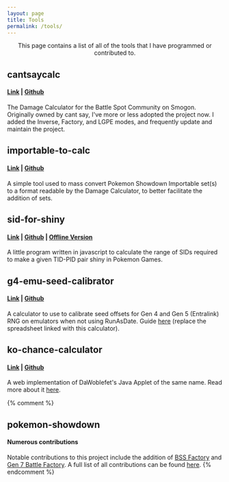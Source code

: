```yaml
---
layout: page
title: Tools
permalink: /tools/
---
```

<p style="text-align: center;">This page contains a list of all of the tools that I have programmed or contributed to.</p>

## cantsaycalc
#### <a href="https://spo.ink/bsscalc" target="\_blank">Link</a> | <a href="https://git.io/fhsmK" target="\_blank">Github</a>
The Damage Calculator for the Battle Spot Community on Smogon. Originally owned by cant say, I've more or less adopted the project now. I added the Inverse, Factory, and LGPE modes, and frequently update and maintain the project.

## importable-to-calc
#### <a href="https://cantsay.github.io/resources/importable-to-calc/" target="\_blank">Link</a> | <a href="https://git.io/fhsYT" target="\_blank">Github</a>
A simple tool used to mass convert Pokemon Showdown Importable set(s) to a format readable by the Damage Calculator, to better facilitate the addition of sets.

## sid-for-shiny
#### [Link](./sid-for-shiny/) | <a href="https://git.io/fhsfi" target="\_blank">Github</a> | <a href="https://git.io/fhsq7" target="\_blank">Offline Version</a>
A little program written in javascript to calculate the range of SIDs required to make a given TID-PID pair shiny in Pokemon Games.

## g4-emu-seed-calibrator
#### [Link](./g4-emu-seed-calibrator/) | <a href="https://git.io/fhsmY" target="\_blank">Github</a>
A calculator to use to calibrate seed offsets for Gen 4 and Gen 5 (Entralink) RNG on emulators when not using RunAsDate.
Guide <a href="https://www.smogon.com/forums/threads/52180/page-1645#post-7137598" target="\_blank">here</a> (replace the spreadsheet linked with this calculator).

## ko-chance-calculator
#### <a href="https://git.io/fhsYC" target="\_blank">Link</a> | <a href="https://git.io/fhsY8" target="\_blank">Github</a>
A web implementation of DaWoblefet's Java Applet of the same name. Read more about it <a href="https://www.smogon.com/forums/threads/3597699/page-2#post-7999983" target="\_blank">here</a>.

{% comment %}
## pokemon-showdown
#### Numerous contributions
Notable contributions to this project include the addition of <a href="https://git.io/vHnaS" target="\_blank">BSS Factory</a> and <a href="https://git.io/vAMID" target="\_blank">Gen 7 Battle Factory</a>. A full list of all contributions can be found <a href="https://git.io/fhsY1" target="\_blank">here</a>.
{% endcomment %}
